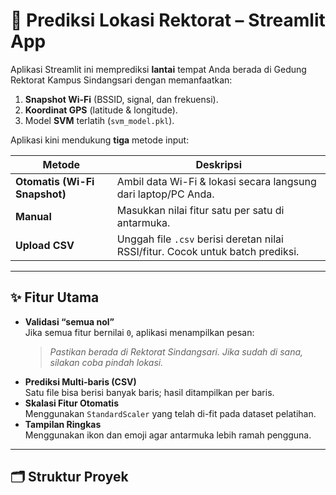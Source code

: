 # 📡 Prediksi Lokasi Rektorat – Streamlit App

Aplikasi Streamlit ini memprediksi **lantai** tempat Anda berada di Gedung Rektorat Kampus Sindangsari dengan memanfaatkan:
1. **Snapshot Wi-Fi** (BSSID, signal, dan frekuensi).
2. **Koordinat GPS** (latitude & longitude).
3. Model **SVM** terlatih (`svm_model.pkl`).

Aplikasi kini mendukung **tiga** metode input:

| Metode | Deskripsi |
| ------ | --------- |
| **Otomatis (Wi-Fi Snapshot)** | Ambil data Wi-Fi & lokasi secara langsung dari laptop/PC Anda. |
| **Manual** | Masukkan nilai fitur satu per satu di antarmuka. |
| **Upload CSV** | Unggah file `.csv` berisi deretan nilai RSSI/fitur. Cocok untuk batch prediksi. |

---

## ✨ Fitur Utama
- **Validasi “semua nol”**  
  Jika semua fitur bernilai `0`, aplikasi menampilkan pesan:  
  > *Pastikan berada di Rektorat Sindangsari. Jika sudah di sana, silakan coba pindah lokasi.*
- **Prediksi Multi-baris (CSV)**  
  Satu file bisa berisi banyak baris; hasil ditampilkan per baris.
- **Skalasi Fitur Otomatis**  
  Menggunakan `StandardScaler` yang telah di-fit pada dataset pelatihan.
- **Tampilan Ringkas**  
  Menggunakan ikon dan emoji agar antarmuka lebih ramah pengguna.

---

## 🗂️ Struktur Proyek

